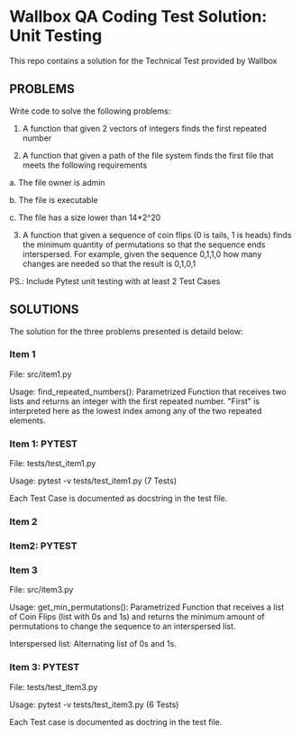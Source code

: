 # Wallbox QA Coding Test Solution: Unit Testing

This repo contains a solution for the Technical Test provided by Wallbox

## PROBLEMS

Write code to solve the following problems:

1. A function that given 2 vectors of integers finds the first repeated number

2. A function that given a path of the file system finds the first file that meets the
following requirements

a. The file owner is admin

b. The file is executable

c. The file has a size lower than 14*2^20

3. A function that given a sequence of coin flips (0 is tails, 1 is heads) finds the
minimum quantity of permutations so that the sequence ends interspersed. For
example, given the sequence 0,1,1,0 how many changes are needed so that the
result is 0,1,0,1


PS.: Include Pytest unit testing with at least 2 Test Cases


## SOLUTIONS

The solution for the three problems presented is detaild below:


### Item 1

File: src/item1.py

Usage:
find_repeated_numbers(): Parametrized Function that receives two lists and returns an integer with the first repeated number.
"First" is interpreted here as the lowest index among any of the two repeated elements.

### Item 1: PYTEST

File: tests/test_item1.py

Usage: pytest -v tests/test_item1.py (7 Tests)

Each Test Case is documented as docstring in the test file.


### Item 2

<Under Development>

### Item2: PYTEST

<Under Development>


### Item 3

File: src/item3.py

Usage:
get_min_permutations(): Parametrized Function that receives a list of Coin Flips (list with 0s and 1s) and returns the minimum amount of permutations to change the sequence to an interspersed list.

Interspersed list: Alternating list of 0s and 1s.

### Item 3: PYTEST

File: tests/test_item3.py

Usage: pytest -v tests/test_item3.py (6 Tests)

Each Test case is documented as doctring in the test file.
